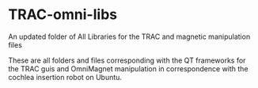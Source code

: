 # TRAC-omni-libs
An updated folder of All Libraries for the TRAC and magnetic manipulation files

These are all folders and files corresponding with the QT frameworks for the TRAC guis and OmniMagnet manipulation in correspondence with the cochlea insertion robot on Ubuntu.
